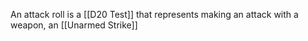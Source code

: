 An attack roll is a [[D20 Test]] that represents making an attack with a weapon, an [[Unarmed Strike]]